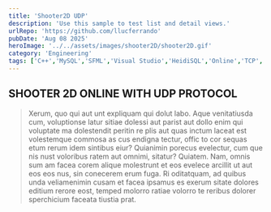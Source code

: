 ```yaml
---
title: 'Shooter2D UDP'
description: 'Use this sample to test list and detail views.'
urlRepo: 'https://github.com/llucferrando'
pubDate: 'Aug 08 2025'
heroImage: '../../assets/images/shooter2D/shooter2D.gif'
category: 'Engineering'
tags: ['C++','MySQL','SFML','Visual Studio','HeidiSQL','Online','TCP','OOP','SOLID']
---
```


<div class="text-justify center">
  <h2 class="font-extrabold">
    SHOOTER 2D ONLINE WITH UDP PROTOCOL
  </h2>
  <p class="mt-10">

  > Xerum, quo qui aut unt expliquam qui dolut labo. Aque venitatiusda cum, voluptionse latur sitiae dolessi aut parist aut dollo enim qui voluptate ma dolestendit peritin re plis aut quas inctum laceat est volestemque commosa as cus endigna tectur, offic to cor sequas etum rerum idem sintibus eiur? Quianimin porecus evelectur, cum que nis nust voloribus ratem aut omnimi, sitatur? Quiatem. Nam, omnis sum am facea corem alique molestrunt et eos evelece arcillit ut aut eos eos nus, sin conecerem erum fuga. Ri oditatquam, ad quibus unda veliamenimin cusam et facea ipsamus es exerum sitate dolores editium rerore eost, temped molorro ratiae volorro te reribus dolorer sperchicium faceata tiustia prat.
 
 
  
  </p>
</div>


